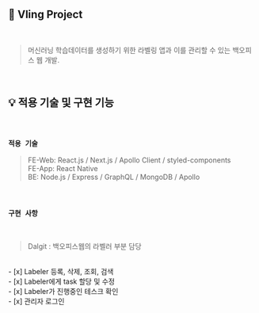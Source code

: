 ## 📌 Vling Project

<br />

> 머신러닝 학습데이터를 생성하기 위한 라벨링 앱과 이를 관리할 수 있는 백오피스 웹 개발.

<br />

## 💡 적용 기술 및 구현 기능

<br />

### `적용 기술`
> FE-Web: React.js / Next.js / Apollo Client / styled-components <br />
> FE-App: React Native <br />
> BE: Node.js / Express / GraphQL / MongoDB / Apollo

<br />

### `구현 사항`

<br />

> Dalgit : 백오피스웹의 라벨러 부분 담당

<br />
- [x] Labeler 등록, 삭제, 조회, 검색 <br />
- [x] Labeler에게 task 할당 및 수정 <br />
- [x] Labeler가 진행중인 테스크 확인 <br />
- [x] 관리자 로그인

<br />

